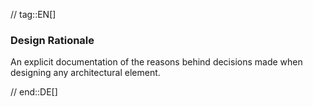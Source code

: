 // tag::EN[]
### Design Rationale
An explicit documentation of the reasons behind decisions made when designing any architectural element. 



// end::DE[]

